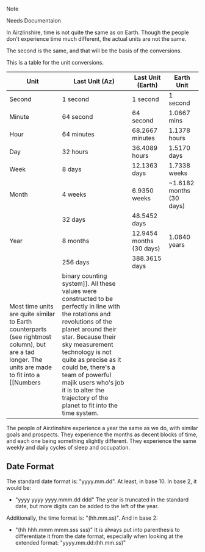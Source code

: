 
> [!NOTE]
> Needs Documentaion

In Airzlinshire, time is not quite the same as on Earth. Though the people don't experience time much different, the actual units are not the same.

The second is the same, and that will be the basis of the conversions.

This is a table for the unit conversions.

| Unit   | Last Unit (Az) | Last Unit (Earth)        | Earth Unit               |
| ------ | -------------- | ------------------------ | ------------------------ |
| Second | 1 second       | 1 second                 | 1 second                 |
| Minute | 64 second      | 64 second                | 1.0667 mins              |
| Hour   | 64 minutes     | 68.2667 minutes          | 1.1378 hours             |
| Day    | 32 hours       | 36.4089 hours            | 1.5170 days              |
| Week   | 8 days         | 12.1363 days             | 1.7338 weeks             |
| Month  | 4 weeks        | 6.9350 weeks             | ~1.6182 months (30 days) |
|        | 32 days        | 48.5452 days             |                          |
| Year   | 8 months       | 12.9454 months (30 days) | 1.0640 years             |
|        | 256 days       | 388.3615 days            |                          |
Most time units are quite similar to Earth counterparts (see rightmost column), but are a tad longer. The units are made to fit into a [[Numbers|binary counting system]]. All these values were constructed to be perfectly in line with the rotations and revolutions of the planet around their star. Because their sky measurement technology is not quite as precise as it could be, there's a team of powerful majik users who's job it is to alter the trajectory of the planet to fit into the time system.

The people of Airzlinshire experience a year the same as we do, with similar goals and prospects. They experience the months as decent blocks of time, and each one being something slightly different. They experience the same weekly and daily cycles of sleep and occupation.

## Date Format
The standard date format is: "yyyy.mm.dd". At least, in base 10. In base 2, it would be:
- "yyyy yyyy yyyy.mmm.dd ddd"
The year is truncated in the standard date, but more digits can be added to the left of the year.

Additionally, the time format is: "(hh.mm.ss)". And in base 2:
- "(hh hhh.mmm mmm.sss sss)"
It is always put into parenthesis to differentiate it from the date format, especially when looking at the extended format: "yyyy.mm.dd:(hh.mm.ss)"
